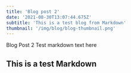 ```yaml
---
title: 'Blog post 2'
date: '2021-08-30T13:07:44.675Z'
subtitle: 'This is a test blog from Markdown'
thumbnail: '/img/blog/blog-thumbnail.png'
---
```


Blog Post 2
Test markdown text here

## This is a test Markdown
